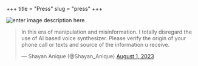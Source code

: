 +++
title = "Press"
slug = "press"
+++

![enter image description here](https://esomar.org/uploads/attachments/ckylqknec2ir89l3vvm49jptm-cameras.max.jpg)

> In this era of manipulation and misinformation. I totally disregard the use of AI based voice synthesizer. Please verify the origin of your phone call or texts and source of the information u receive.
> 
> — Shayan Anique (@Shayan\_Anique) [August 1, 2023](https://twitter.com/Shayan_Anique/status/1686256132724043777?ref_src=twsrc%5Etfw)